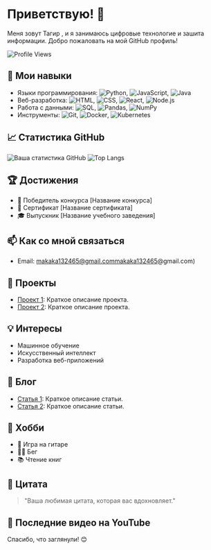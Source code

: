 # Приветствую! 👋

Меня зовут Тагир , и я занимаюсь цифровые технологие и зашита информации. Добро пожаловать на мой GitHub профиль!

![Profile Views](https://komarev.com/ghpvc/?username=ваш_username&color=brightgreen)

## 🔧 Мои навыки
- Языки программирования: ![Python](https://img.shields.io/badge/-Python-3776AB?style=flat&logo=python&logoColor=white), ![JavaScript](https://img.shields.io/badge/-JavaScript-F7DF1E?style=flat&logo=javascript&logoColor=black), ![Java](https://img.shields.io/badge/-Java-007396?style=flat&logo=java&logoColor=white)
- Веб-разработка: ![HTML](https://img.shields.io/badge/-HTML5-E34F26?style=flat&logo=html5&logoColor=white), ![CSS](https://img.shields.io/badge/-CSS3-1572B6?style=flat&logo=css3&logoColor=white), ![React](https://img.shields.io/badge/-React-61DAFB?style=flat&logo=react&logoColor=black), ![Node.js](https://img.shields.io/badge/-Node.js-339933?style=flat&logo=node.js&logoColor=white)
- Работа с данными: ![SQL](https://img.shields.io/badge/-SQL-4479A1?style=flat&logo=sql&logoColor=white), ![Pandas](https://img.shields.io/badge/-Pandas-150458?style=flat&logo=pandas&logoColor=white), ![NumPy](https://img.shields.io/badge/-NumPy-013243?style=flat&logo=numpy&logoColor=white)
- Инструменты: ![Git](https://img.shields.io/badge/-Git-F05032?style=flat&logo=git&logoColor=white), ![Docker](https://img.shields.io/badge/-Docker-2496ED?style=flat&logo=docker&logoColor=white), ![Kubernetes](https://img.shields.io/badge/-Kubernetes-326CE5?style=flat&logo=kubernetes&logoColor=white)

## 📈 Статистика GitHub
![Ваша статистика GitHub](https://github-readme-stats.vercel.app/api?username=ваш_username&show_icons=true&theme=radical)
![Top Langs](https://github-readme-stats.vercel.app/api/top-langs/?username=ваш_username&layout=compact&theme=radical)

## 🏆 Достижения
- 🥇 Победитель конкурса [Название конкурса]
- 📜 Сертификат [Название сертификата]
- 🎓 Выпускник [Название учебного заведения]

## 📫 Как со мной связаться
- Email: makaka132465@gmail.commakaka132465@gmail.com)


## 🌟 Проекты
- [Проект 1](https://github.com/ваш_username/проект_1): Краткое описание проекта.
- [Проект 2](https://github.com/ваш_username/проект_2): Краткое описание проекта.

## 💡 Интересы
- Машинное обучение
- Искусственный интеллект
- Разработка веб-приложений

## 📝 Блог
- [Статья 1](https://ваш_блог.com/статья_1): Краткое описание статьи.
- [Статья 2](https://ваш_блог.com/статья_2): Краткое описание статьи.

## 🎨 Хобби
- 🎸 Игра на гитаре
- 🏃‍♂️ Бег
- 📚 Чтение книг

## 💬 Цитата
> "Ваша любимая цитата, которая вас вдохновляет."

## 🎥 Последние видео на YouTube
<!-- YouTube:START -->
<!-- YouTube:END -->

Спасибо, что заглянули! 😊
